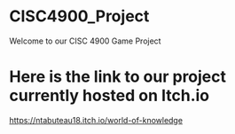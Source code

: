 # CISC4900_Project

Welcome to our CISC 4900 Game Project


# Here is the link to our project currently hosted on Itch.io
https://ntabuteau18.itch.io/world-of-knowledge
